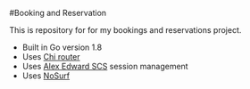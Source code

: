 #Booking and Reservation

This is repository for for my bookings and reservations project.

- Built in Go version 1.8
- Uses [Chi router](https://github.com/go-chi/chi/v5)
- Uses [Alex Edward SCS](https://github.com/alexedwards/scs/v2) session management
- Uses [NoSurf](https://github.com/justinas/nosurf)